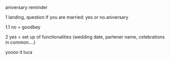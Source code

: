 aniversary reminder

1 landing, question if you are married: yes or no.aniversary

1.1 no = goodbey

2 yes = set up of functionalities (wedding date, partener name, celebrations in common....)

yoooo it luca
